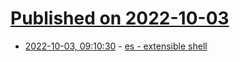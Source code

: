 # [Published on 2022-10-03](index.md)

* [2022-10-03, 09:10:30](https://lobste.rs/s/qjhqmt/es_extensible_shell) - [es - extensible shell](http://wryun.github.io/es-shell/)
